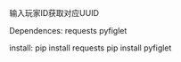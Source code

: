 输入玩家ID获取对应UUID

Dependences:
    requests pyfiglet
    
install:
    pip install requests
    pip install pyfiglet
